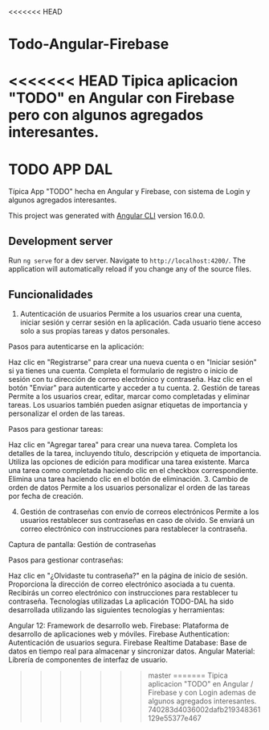 <<<<<<< HEAD
# Todo-Angular-Firebase
<<<<<<< HEAD
Tipica aplicacion "TODO" en Angular con Firebase pero con algunos agregados interesantes.
=======
# TODO APP DAL
Típica App "TODO" hecha en Angular y Firebase, con sistema de Login y algunos agregados interesantes.

This project was generated with [Angular CLI](https://github.com/angular/angular-cli) version 16.0.0.

## Development server

Run `ng serve` for a dev server. Navigate to `http://localhost:4200/`. The application will automatically reload if you change any of the source files.

## Funcionalidades
1. Autenticación de usuarios
Permite a los usuarios crear una cuenta, iniciar sesión y cerrar sesión en la aplicación. Cada usuario tiene acceso solo a sus propias tareas y datos personales.

Pasos para autenticarse en la aplicación:

Haz clic en "Registrarse" para crear una nueva cuenta o en "Iniciar sesión" si ya tienes una cuenta.
Completa el formulario de registro o inicio de sesión con tu dirección de correo electrónico y contraseña.
Haz clic en el botón "Enviar" para autenticarte y acceder a tu cuenta.
2. Gestión de tareas
Permite a los usuarios crear, editar, marcar como completadas y eliminar tareas. Los usuarios también pueden asignar etiquetas de importancia y personalizar el orden de las tareas.

Pasos para gestionar tareas:

Haz clic en "Agregar tarea" para crear una nueva tarea.
Completa los detalles de la tarea, incluyendo título, descripción y etiqueta de importancia.
Utiliza las opciones de edición para modificar una tarea existente.
Marca una tarea como completada haciendo clic en el checkbox correspondiente.
Elimina una tarea haciendo clic en el botón de eliminación.
3. Cambio de orden de datos
Permite a los usuarios personalizar el orden de las tareas  por fecha de creación.

4. Gestión de contraseñas con envío de correos electrónicos
Permite a los usuarios restablecer sus contraseñas en caso de olvido. Se enviará un correo electrónico con instrucciones para restablecer la contraseña.

Captura de pantalla: Gestión de contraseñas

Pasos para gestionar contraseñas:

Haz clic en "¿Olvidaste tu contraseña?" en la página de inicio de sesión.
Proporciona la dirección de correo electrónico asociada a tu cuenta.
Recibirás un correo electrónico con instrucciones para restablecer tu contraseña.
Tecnologías utilizadas
La aplicación TODO-DAL ha sido desarrollada utilizando las siguientes tecnologías y herramientas:

Angular 12: Framework de desarrollo web.
Firebase: Plataforma de desarrollo de aplicaciones web y móviles.
Firebase Authentication: Autenticación de usuarios segura.
Firebase Realtime Database: Base de datos en tiempo real para almacenar y sincronizar datos.
Angular Material: Librería de componentes de interfaz de usuario.

>>>>>>> master
=======
Tipica aplicacion "TODO" en Angular / Firebase y con Login ademas de algunos agregados interesantes.
>>>>>>> 740283d4036002dafb219348361129e55377e467
